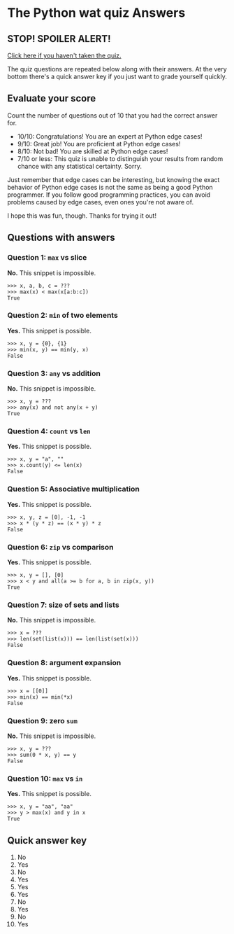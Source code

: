 # The Python wat quiz Answers

## STOP! SPOILER ALERT!

[Click here if you haven't taken the quiz.](https://github.com/cosmologicon/pywat/blob/master/quiz.md)

The quiz questions are repeated below along with their answers. At the very bottom there's a quick answer key if you just want to grade yourself quickly.

## Evaluate your score

Count the number of questions out of 10 that you had the correct answer for.

* 10/10: Congratulations! You are an expert at Python edge cases!
* 9/10: Great job! You are proficient at Python edge cases!
* 8/10: Not bad! You are skilled at Python edge cases!
* 7/10 or less: This quiz is unable to distinguish your results from random chance with any statistical certainty. Sorry.

Just remember that edge cases can be interesting, but knowing the exact behavior of Python edge cases is not the same as being a good Python programmer. If you follow good programming practices, you can avoid problems caused by edge cases, even ones you're not aware of.

I hope this was fun, though. Thanks for trying it out!

## Questions with answers

### Question 1: `max` vs slice

**No.** This snippet is impossible.

    >>> x, a, b, c = ???
    >>> max(x) < max(x[a:b:c])
    True

### Question 2: `min` of two elements

**Yes.** This snippet is possible.

    >>> x, y = {0}, {1}
    >>> min(x, y) == min(y, x)
    False

### Question 3: `any` vs addition

**No.** This snippet is impossible.

    >>> x, y = ???
    >>> any(x) and not any(x + y)
    True

### Question 4: `count` vs `len`

**Yes.** This snippet is possible.

    >>> x, y = "a", ""
    >>> x.count(y) <= len(x)
    False

### Question 5: Associative multiplication

**Yes.** This snippet is possible.

    >>> x, y, z = [0], -1, -1
    >>> x * (y * z) == (x * y) * z
    False

### Question 6: `zip` vs comparison

**Yes.** This snippet is possible.

    >>> x, y = [], [0]
    >>> x < y and all(a >= b for a, b in zip(x, y))
    True

### Question 7: size of sets and lists

**No.** This snippet is impossible.

    >>> x = ???
    >>> len(set(list(x))) == len(list(set(x)))
    False

### Question 8: argument expansion

**Yes.** This snippet is possible.

    >>> x = [[0]]
    >>> min(x) == min(*x)
    False

### Question 9: zero `sum`

**No.** This snippet is impossible.

    >>> x, y = ???
    >>> sum(0 * x, y) == y
    False

### Question 10: `max` vs `in`

**Yes.** This snippet is possible.

    >>> x, y = "aa", "aa"
    >>> y > max(x) and y in x
    True

## Quick answer key

1. No
2. Yes
3. No
4. Yes
5. Yes
6. Yes
7. No
8. Yes
9. No
10. Yes
